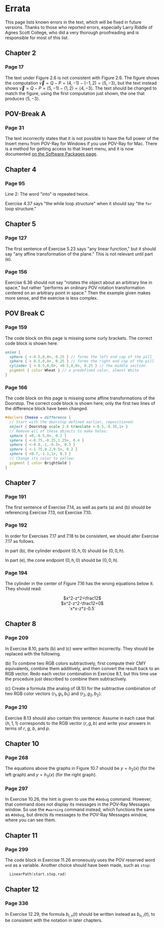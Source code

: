 
# Errata

This page lists known errors in the text, which will be fixed in
future versions.  Thanks to those who reported errors, especially
Larry Riddle of Agnes Scott College, who did a very thorough
proofreading and is responsible for most of this list.

## Chapter 2

### Page 17

The text under Figure 2.6 is not consistent with Figure 2.6.  The figure
shows the computation $\vec v=Q-P=(4,-1)-(-1,2)=\langle 5,-3\rangle$,
but the text instead shows $\vec v=Q-P=(5,-1)-(1,2)=\langle 4,-3\rangle$.
The text should be changed to match the figure, using the first
computation just shown, the one that produces $\langle 5,-3\rangle$.

## POV-Break A

### Page 31

The text incorrectly states that it is not possible to have the full power
of the Insert menu from POV-Ray for Windows if you use POV-Ray for Mac.
There is a method for getting access to that Insert menu, and it is now
documented [on the Software Packages page](software-packages.md).

## Chapter 4

### Page 95

Line 2: The word "into" is repeated twice.

Exercise 4.37 says "the while loop structure" when it should say
"the `for` loop structure."

## Chapter 5

### Page 127

The first sentence of Exercise 5.23 says "any linear function,"
but it should say "any affine transformation of the plane."  This
is not relevant until part (e).

### Page 156

Exercise 6.36 should not say "rotates the object about an
arbitrary line in space," but rather "performs an ordinary POV
rotation transformation centered on an arbitrary point in space."
Then the example given makes more sense, and the exercise is less
complex.

## POV Break C

### Page 159

The code block on this page is missing some curly brackets.  The
correct code block is shown here.

```povray
union {
  sphere { <-0.5,0,0>, 0.25 } // forms the left end cap of the pill
  sphere { < 0.5,0,0>, 0.25 } // forms the right end cap of the pill
  cylinder { <-0.5,0,0>, <0.5,0,0>, 0.25 } // the middle section
  pigment { color Wheat } // a predefined color, almost White
}
```

### Page 166

The code block on this page is missing some affine transformations
of the Doorstop.  The correct code block is shown here; only the
first two lines of the difference block have been changed.

```povray
#declare Cheese = difference {
  // Start with the doorstop defined earlier, repositioned:
  object { Doorstop scale 2.6 translate <-0.5,-0.35,1> }
  // Remove all of these objects to make holes:
  sphere { <0,-0.5,0>, 0.2 }
  sphere { <-0.75,-0.25,1.25>, 0.4 }
  sphere { <-0.8,-1,-0.3>, 0.3 }
  sphere { <-1.75,0.2,0.5>, 0.2 }
  sphere { <0.7,-1.1,1>, 0.3 }
  // Change its color to yellow:
  pigment { color BrightGold }
}
```

## Chapter 7

### Page 191

The first sentence of Exercise 7.14, as well as parts (a) and (b)
should be referencing Exercise 7.13, not Exercise 7.10.

### Page 192

In order for Exercises 7.17 and 7.18 to be consistent, we should
alter Exercise 7.17 as follows.

In part (b), the cylinder endpoint $(0,h,0)$ should be $(0,0,h)$.

In part (e), the cone endpoint $(0,h,0)$ should be $(0,0,h)$.

### Page 194

The cylinder in the center of Figure 7.16 has the wrong equations
below it.  They should read:
<center>
    $x^2-z^2=\frac12$<br>
    $x^2-z^2-\frac12=0$<br>
    `x*x-z*z-0.5`
</center>

## Chapter 8

### Page 209

In Exercise 8.10, parts (b) and \(c) were written incorrectly.
They should be replaced with the following.

(b) To combine two RGB colors subtractively, first compute their
CMY equivalents, combine them additively, and then convert the
result back to an RGB vector.  Redo each vector combination in
Exercise 8.1, but this time use the procedure just described to
combine them subtractively.

\(c) Create a formula (the analog of (8.1)) for the subtractive
combination of two RGB color vectors $\langle r_1,g_1,b_1\rangle$
and $\langle r_2,g_2,b_2\rangle$.

### Page 210

Exercise 8.13 should also contain this sentence:  Assume in each
case that $\langle h,1,1 \rangle$ corresponds to the RGB vector
$\langle r,g,b \rangle$ and write your answers in terms of
$r$, $g$, $b$, and $p$.

## Chapter 10

### Page 268

The equations above the graphs in Figure 10.7 should be
$y=h_2(x)$ (for the left graph) and $y=h_3(x)$ (for the right
graph).

### Page 297

In Exercise 10.26, the hint is given to use the `#debug` command.
However, that command does not display its messages in the POV-Ray
Messages window.  So use the `#warning` command instead, which
functions the same as `#debug`, but directs its messages to the
POV-Ray Messages window, where you can see them.

## Chapter 11

### Page 299

The code block in Exercise 11.26 erroneously uses the POV reserved
word `end` as a variable.  Another choice should have been made,
such as `stop`:

```povray
  LinearPath(start,stop,rad)
```

## Chapter 12

### Page 336

In Exercise 12.29, the formula $b_{i,n}(t)$ should be written
instead as $b_{n,i}(t)$, to be consistent with the notation in
later chapters.
